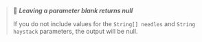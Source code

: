 
> :memo: ***Leaving a parameter blank returns null***
> 
> If you do not include values for the `String[] needles` and `String haystack` parameters, the output will be null. 
